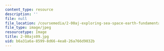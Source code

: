 ```yaml
---
content_type: resource
description: ''
file: null
file_location: /coursemedia/2-00aj-exploring-sea-space-earth-fundamentals-of-engineering-design-spring-2009/b6a31a6a85998d664ea826a766d9032b_2-00ajs09.jpg
file_type: image/jpeg
resourcetype: Image
title: 2-00ajs09.jpg
uid: b6a31a6a-8599-8d66-4ea8-26a766d9032b
---
```

